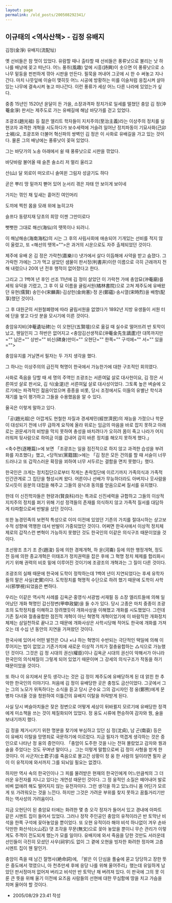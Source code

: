 ```yaml
---
layout: page
permalink: /old_posts/200508292341/
---
```


## 이규태의 &lt;역사산책&gt; - 김정 유배지

김정(金淨) 유배지(流配址)
 

   옛 선비들은 참 멋이 있었다. 유람할 때나 출타할 때 선비들은 풍류낫으로 불리는 낫 하나를 배낭에 꽂고 떠난다. 어느 풍취(風趣) 앞에 시흥(詩興)이 솟으면 이 풍류낫으로 소나무 밑둥을 펀펀하게 깎아 시판을 만든다. 필묵을 꺼내어 그곳에 시 한 수 써놓고 지나간다. 마치 나뭇잎에 이슬이 맺히듯 어느 시공에 방황하는 미를 이슬처럼 응집시켜 살아 있는 나무에 결속시켜 놓고 떠나간다. 이런 풍류가 세상 어느 다른 나라에 있었는가 싶다.

   중종 15년인 1520년 윤달이 든 가을, 소장과격파 정치가로 일세를 떨쳤던 충암 김 정(沖菴金淨) 판서는 제주도로 가는 유배길에 해남 바닷가를 걷고 있었다.

   조광조(趙光祖) 등 젊은 엘리트 학자들이 지치주의(至治主義)라는 이상주의 정치를 실현코자 과격한 개혁을 시도하다가 보수세력에 거슬려 일어난 정치파동이 기묘사화(己卯士禍)요, 조광조와 더불어 혁신파의 쌍벽인 김 정은 이 사화로 유배길을 가고 있는 것이다. 물론 그의 배낭에는 풍류낫이 꽂혀 있었다.

   그는 바닷가의 노송 아래에서 쉴 때 풍류낫으로 시판을 깎았다.
 

   바닷바람 불어올 때 슬픈 솔소리 저 멀리 울리고

   산(山) 달 외로이 떠오르니 솔여윈 그림자 성글기도 하다

   곧은 뿌리 땅 밑까지 뻗어 있어 눈서리 겪은 자태 안 보이게 보이네

   가지는 꺾인 채 잎새는 흩어진 여인머리

   도끼에 찍힌 몸을 모래 위에 눕히고자

   슬프다 동량지재 당초의 희망 이젠 그만이로다

   뻣뻣한 그대로 해선(海仙)의 뗏목이나 되려니.
 

   이 해남해송(海南海松)의 시는 그 후의 사림사회에 애송되어 기개있는 선비를 적지 않이 울렸고, 또 <해선의 뗏목="">은 과거의 시운으로도 자주 출제되었던 것이다.

   제주에 유배 온 김 정은 가락천(嘉樂川) 냇가에서 살다 이듬해에 사약을 받고 숨졌다. 그 가락천 가에는 그가 먹고 살았던 샘물이 판서정(判書井)이란 이름으로 극히 근래까지 전해 내렸으나 20여 년 전후 행적이 없어졌다고 한다.

   그리고 그 1백여 년 후인 선조 11년에 김 정이 살았던 이 가락천 가에 충암묘(沖菴廟)를 세워 유덕을 기렸고, 그 후 이 묘 이름을 귤림서원(橘林書院)으로 고쳐 제주도에 유배왔던 유현(儒賢) 송인수(宋麟壽)·김상헌(金尙憲)·정 온(鄭蘊)·송시열(宋時烈)을 배향(配享)했던 것이다.

   그 후 대원군의 서원철폐령에 따라 귤림서원을 없앴다가 1892년 지방 유생들이 서원 터에 단을 쌓고 다섯 분을 모시기에 이른 것이다.

   충암유지비(沖菴遺址碑)는 이 오현단(五賢壇)으로 옮길 때 실수로 떨어뜨려 반 토막이 났고, 웬일인지 그 하반은 없어지고 <충암김선생적로(沖菴金先生謫蘆)란 대목까지만="" 남은="" 상반="" 비신(碑身)만이="" 오현단="" 한쪽="" 구석에="" 서="" 있을="">

   충암유지를 거닐면서 필자는 두 가지 생각을 했다.

   그 하나는 이상주의의 급진적 혁명이 한국에서 가능한가에 대한 구조적인 회의였다.

   사화로 죽음을 당할 때 세 명의 주역인 조광조는 서른여덟 살로 대사헌이요, 김 정은 서른여섯 살로 판서요, 김 식(金湜)은 서른여덟 살로 대사성이었다. 그토록 높은 벼슬에 오르기에는 파격적인 젊음이었으며 중종을 비롯, 당시 조정에서도 이들의 유별난 학식과 재기를 높이 평가하고 그들을 수용했음을 알 수 있다.

   율곡은 이렇게 말하고 있다.

   「공(趙光祖)은 아깝게도 현철한 자질과 경세제민(經世濟民)의 재능을 가졌으나 학문이 대성되기 전에 너무 급하게 요직에 올라 위로는 임금의 마음을 바로 잡지 못하고 아래로는 권문세가의 비방을 막지 못하여 충성을 바치려다가 오히려 몸이 죽고 나라가 어지러워져 뒷사람으로 하여금 이를 겁내어 감히 바른 정치를 해오지 못하게 했다.」

   <축수편(逐睡篇)>에 보면 「조광조는 일을 점진적으로 하지 않고 과격한 습성을 부려 화를 자초했다」했고, <당적보(黨籍譜)>에는 「김 정은 모든 건의를 할 때 서슬이 너무 드러나고 또 갑작스러운 확장을 꾀하여 너무 서두르는 결함을 면치 못했다」했다.

   한국인은 크게는 정치집단으로부터 작게는 촌락집단에 이르기까지 가족의식과 가족적 인간관계로 그 집단을 형성시켜 왔다. 어른이나 선배가 무능하더라도 아버지나 웃사람을 모시듯이 응분의 대접을 해주고 그들의 응낙과 동의를 얻음으로써 질서를 유지했다.

   한데 이 신진학자들은 현량과(賢良科)라는 특과로 신진세력을 규합하고 그들의 이상적 지치주의 정치를 펴기 위해 기성 정객들의 존재를 의식하지 않고 가족적 질서를 대담하게 타파함으로써 반발을 샀던 것이다.

   또한 농경민족의 보편적 특성으로 이미 이전에 있었던 기존의 가치를 절대시하는 상고보수적 성향에 역행한 데서 반발이 가중되었던 것이다. 어쩌면 한국사에서 이상적 정치체제로의 갑작스런 변혁이 가능하지 못했던 것도 한국인의 이같은 의식구조 때문이었을 것이다.

   조선왕조 초기 조 준(趙浚) 등에 의한 경제개혁, 하 윤(河崙) 등에 의한 행정개혁, 정도전 등에 의한 종교개혁은 이태조가 정치권력을 잡은 후에 그 혁명 정치 체제를 합리화시키기 위해 권력의 비호 밑에 이루어진 것이기에 조광조의 개혁과는 그 질이 다른 것이다.

   조광조의 실패 때문에 한국에 도학이 정착하는데 1백여 년이 지연되었다는 후세 유학자들의 말은 사실(史實)이다. 도학정치를 혁명적 수단으로 하려 했기 때문에 도학이 사학시(邪學視)되었음은 뻔하다.

   우리는 이같은 역사적 사례를 김옥균·홍영식·서광범·서재필 등 소장 엘리트들에 의해 일어났던 개화 혁명인 갑신정변(甲申政變)을 들 수가 있다. 당시 고종은 마치 중종이 조광조의 도학정치를 이해하고 장려했듯이 개화사상을 이해했고 개화를 시도했었다. 그런데 기존 질서와 절충융합한 점진적 개혁이 아닌 혁명적 개혁이었기에 이 바람직한 개화정치 체제는 삼일천하로 끝나고 그 때문에 개화사상은 사학시당해 적어도 한국에 개화를 가져오는 데 수십 년 동안의 지연을 가져왔던 것이다.

   한국사에 있어서 어떤 발전은 ○냐 ×냐 하는 혁명이 수반되는 극단적인 택일에 의해 이루어지는 법이 없었고 기존가치에 새로운 이상적 가치가 절충융합하는 △식으로 가능했던 것이다. 그것은 김 정 시대의 권신(權臣)이나 김옥균 시대의 권신이 악해서가 아니라 한국인의 의식체질이 그렇게 되어 있었기 때문이며 그 강세의 의식구조가 작동을 하기 때문이었을 것이다.

   또 하나 이 유지에서 문득 생각나는 것은 김 정이 제주도에 유배당하게 된 데 얽힌 한 추악한 한국인의 이야기다. 처음에 김 정이 유배당한 곳은 충청도 금산이었다. 그곳에서 그는 그의 노모가 위독하다는 소식을 듣고 당시 군수요 그의 감시자인 정 웅(鄭熊)에게 문병차 다녀올 것을 청원하여 이틀간의 유배지 이탈을 허락받게 된다.

   사실 당시 벼슬아치들은 잦은 정변으로 어떻게 세상이 뒤바뀔지 모르기에 유배당한 정객에게 미소책을 쓰는 것이 체질화되어 있었다. 정 웅도 시류에 편승하여 감자와 꿩, 술을 보내기까지 했다.

   김 정을 제거시키기 위한 명분을 찾기에 부심하고 있던 심 정(沈貞), 남 곤(南袞) 등은 이 유배지 이탈을 망명죄로 국문하기에 이르렀다. 지금 필자가 역겹게 생각하는 것은 증인으로 나타난 정 웅의 증언이다. 「충암이 도주한 것을 나는 전혀 몰랐었고 감자와 꿩과 술을 주었다는 것도 꾸며낸 말이다.」 그는 이렇게 말함으로써 김 정이 사형을 받게 한 것이다. 이 사군자(士君子)를 죽음으로 몰고간 상황이 정 웅 한 사람의 일이라면 필자 굳이 이 유적지에 와서까지 그를 되뇌일 필요는 없겠다.

   하지만 역사 속의 한국인이나 그 피를 물려받은 현재의 한국인에게 어느만큼씩의 그 더러운 유전자를 지니고 있다는 개연성 때문인 것이다. 그 정 웅적인 소질은 떼어내어 발로 비벼 없애려 해도 떨어지지 않는 유전자이다. 그런 생각을 하고 있노라니 몸 어딘가 모르게 또 가려워오는 것을 느낀다. 하지만 그것은 가려운 부위를 찾지 못하고 꿈틀거리기만 하는 역사성의 가려움이다.

   지금 오현단이 된 충암묘 터에는 화려한 몇 층 오각 정자가 들어서 있고 경내에 아파트 같은 시멘트 집이 들어서 있었다. 그러나 정작 주인공인 충암의 유적이라곤 반 토막난 비석을 한쪽 구석에 꽂아놓았을 뿐이었다. 또 오현 유적이라 해야 비석 하나없이 겨우 손바닥만한 화산석(火山石) 댓 조각을 무문(無文)으로 꽂아 놓았을 뿐이니 무슨 관리가 이렇게도 주객이 전도되게 했는가 모를 일이다. 유배지에 와서 죽음을 당한 것만도 서러운데 선인들이 극진히 모셨던 사우(祠宇)도 없이 그 곁에 오현을 빙자한 화려한 정자며 고층 시멘트 집이 웬 말인가.

   충암이 즉을 때 남긴 절명사(絶命詞)에, 「밝은 이 단심을 풀숲에 묻고 당당하고 장한 뜻은 중도에서 꺾였으니, 아 천추만세 후에 응당 나를 위해 울어주리」했는데 유일하게 남았던 판서정마저 없어져 버리고 비석만 반 토막난 채 버려져 있다. 이 판국에 그의 못 이룬 큰 뜻을 위해 울기 이전에 요즈음 사람들의 선현에 대한 무심함에 땅을 치고 가슴을 치며 울어야 할 것이다.





- 2005/08/29 23:41 작성